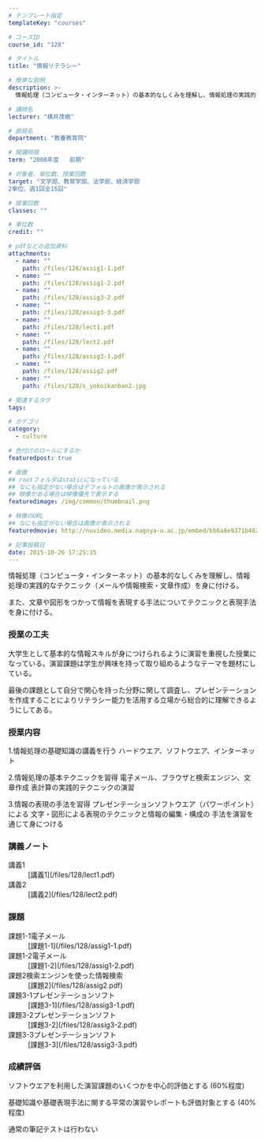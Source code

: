 ```yaml
---
# テンプレート指定
templateKey: "courses"

# コースID
course_id: "128"

# タイトル
title: "情報リテラシー"

# 簡単な説明
description: >-
  情報処理（コンピュータ・インターネット）の基本的なしくみを理解し、情報処理の実践的なテクニック（メールや情報検索・文章作成）を身に付ける。また、文章や図形をつかって情報を表現する手法についてテクニ...

# 講師名
lecturer: "横井茂樹"

# 部局名
department: "教養教育院"

# 開講時限
term: "2008年度	前期"

# 対象者、単位数、授業回数
target: "文学部、教育学部、法学部、経済学部
2単位、週1回全15回"

# 授業回数
classes: ""

# 単位数
credit: ""

# pdfなどの追加資料
attachments: 
  - name: "" 
    path: /files/128/assig1-1.pdf
  - name: "" 
    path: /files/128/assig1-2.pdf
  - name: "" 
    path: /files/128/assig3-2.pdf
  - name: "" 
    path: /files/128/assig3-3.pdf
  - name: "" 
    path: /files/128/lect1.pdf
  - name: "" 
    path: /files/128/lect2.pdf
  - name: "" 
    path: /files/128/assig3-1.pdf
  - name: "" 
    path: /files/128/assig2.pdf
  - name: "" 
    path: /files/128/s_yokoikanban2.jpg

# 関連するタグ
tags:

# カテゴリ
category:
  - culture

# 色付けのロールにするか
featuredpost: true

# 画像
## rootフォルダはstaticになっている
## なにも指定がない場合はデフォルトの画像が表示される
## 映像がある場合は映像優先で表示する
featuredimage: /img/common/thumbnail.png

# 映像のURL
## なにも指定がない場合は画像が表示される
featuredmovie: http://nuvideo.media.nagoya-u.ac.jp/embed/bb6a8e9371b482ed145bcd7559a0589d214429aa

# 記事投稿日
date: 2015-10-26 17:25:15
---
```


情報処理（コンピュータ・インターネット）の基本的なしくみを理解し、情報処理の実践的なテクニック（メールや情報検索・文章作成）を身に付ける。

また、文章や図形をつかって情報を表現する手法についてテクニックと表現手法を身に付ける。

### 授業の工夫

大学生として基本的な情報スキルが身につけられるように演習を重視した授業になっている。演習課題は学生が興味を持って取り組めるようなテーマを題材にしている。

最後の課題として自分で関心を持った分野に関して調査し、プレゼンテーションを作成することによりリテラシー能力を活用する立場から総合的に理解できるようにしてある。



### 授業内容

1.情報処理の基礎知識の講義を行う
ハードウエア、ソフトウエア、インターネット

2.情報処理の基本テクニックを習得
電子メール、ブラウザと検索エンジン、文章作成
表計算の実践的テクニックの演習

3.情報の表現の手法を習得
プレゼンテーションソフトウエア（パワーポイント）による
文字・図形による表現のテクニックと情報の編集・構成の
手法を演習を通じて身につける



### 講義ノート

<dl>
<dt>
講義1
</dt>

<dd>
[講義1](/files/128/lect1.pdf) 
</dd>

<dt>
講義2
</dt>

<dd>
[講義2](/files/128/lect2.pdf) 
</dd>
</dl>

### 課題

<dl>
<dt>
課題1-1電子メール
</dt>

<dd>
[課題1-1](/files/128/assig1-1.pdf) 
</dd>

<dt>
課題1-2電子メール
</dt>

<dd>
[課題1-2](/files/128/assig1-2.pdf) 
</dd>

<dt>
課題2検索エンジンを使った情報検索
</dt>

<dd>
[課題2](/files/128/assig2.pdf) 
</dd>

<dt>
課題3-1プレゼンテーションソフト
</dt>

<dd>
[課題3-1](/files/128/assig3-1.pdf) 
</dd>

<dt>
課題3-2プレゼンテーションソフト
</dt>

<dd>
[課題3-2](/files/128/assig3-2.pdf) 
</dd>

<dt>
課題3-3プレゼンテーションソフト
</dt>

<dd>
[課題3-3](/files/128/assig3-3.pdf) 
</dd>
</dl>

### 成績評価

ソフトウエアを利用した演習課題のいくつかを中心的評価とする
(60%程度)

基礎知識や基礎表現手法に関する平常の演習やレポートも評価対象とする
(40%程度)

通常の筆記テストは行わない

